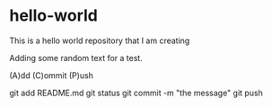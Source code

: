 # hello-world
This is a hello world repository that I am creating

Adding some random text for a test. 


(A)dd
(C)ommit
(P)ush

git add README.md
git status
git commit -m "the message"
git push